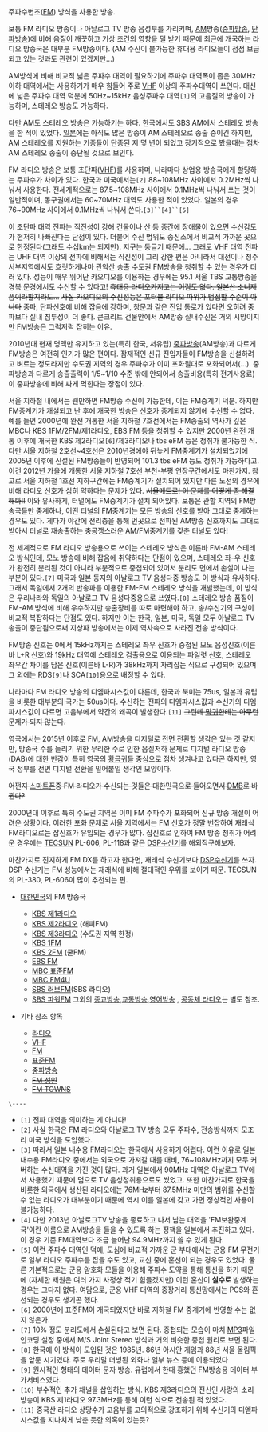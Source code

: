 주파수변조([FM](FM.md)) 방식을 사용한 방송.

보통 FM 라디오 방송이나 아날로그 TV 방송 음성부를 가리키며,
[AM](AM.md)방송([중파방송](%EC%A4%91%ED%8C%8C%EB%B0%A9%EC%86%A1.md),
[단파방송](%EB%8B%A8%ED%8C%8C%EB%B0%A9%EC%86%A1.md))에 비해 음질이 깨끗하고 기상 조건의 영향을 덜
받기 때문에 최근에 개국하는 라디오 방송국은 대부분 FM방송이다. (AM 수신이 불가능한 휴대용 라디오들이 점점 보급되고 있는 것과도 관련이
있겠지만...)

AM방식에 비해 비교적 넓은 주파수 대역이 필요하기에 주파수 대역폭이 좁은 30MHz 이하 대역에서는 사용하기가 매우 힘들어 주로
[VHF](VHF.md) 이상의 주파수대역이 쓰인다. 대신에 넓은 주파수 대역 덕분에 50Hz~15kHz 음성주파수 대역`[1]`의
고음질의 방송이 가능하며, 스테레오 방송도 가능하다.

다만 AM도 스테레오 방송은 가능하기는 하다. 한국에서도 SBS AM에서 스테레오 방송을 한 적이 있었다.
[일본](%EC%9D%BC%EB%B3%B8.md)에는 아직도 많은 방송이 AM 스테레오로 송출 중이긴 하지만, AM 스테레오를 지원하는
기종들이 단종된 지 몇 년이 되었고 장기적으로 봤을때는 점차 AM 스테레오 송출이 중단될 것으로 보인다.

FM 라디오 방송은 보통 초단파([VHF](VHF.md))를 사용하며, 나라마다 상업용 방송국에게 할당하는 주파수가 차이가 있다.
한국과 미국에서는`[2]` 88~108MHz 사이에서 0.2MHz씩 나눠서 사용한다. 전세계적으로는 87.5~108MHz 사이에서
0.1MHz씩 나눠서 쓰는 것이 일반적이며, 동구권에서는 60~70MHz 대역도 사용한 적이 있었다. 일본의 경우 76~90MHz 사이에서
0.1MHz씩 나눠서 쓴다.`[3]``[4]``[5]`

이 초단파 대역 전파는 직진성이 강해 건물이나 산 등 중간에 장애물이 있으면 수신감도가 현저히 나빠진다는 단점이 있다. 더불어 수신 범위도
송신소에서 비교적 가까운 곳으로 한정된다(그래도 수십km는 되지만). 지구는 둥글기 때문에... 그래도 VHF 대역 전파는 UHF 대역
이상의 전파에 비해서는 직진성이 그리 강한 편은 아니라서 대전이나 청주 서부지역에서도 흐릿하게나마 관악산 송출 수도권 FM방송을 청취할 수
있는 경우가 더러 있다. 성능이 매우 뛰어난 카오디오를 이용하는 경우에는 95.1 서울 TBS 교통방송을 경북 문경에서도 수신할 수 있다고!
<del>휴대용 라디오가지고는 어림도 없다. 일본산 소니제품이라할지라도...</del> <del>사실 카오디오의 수신성능은 포터블 라디오
따위가 범접할 수준이 아니다</del> 중파, 단파신호에 비해 잡음에 강하며, 창문과 같은 진입 통로가 있다면 오히려 중파보다 실내 침투성이
더 좋다. 콘크리트 건물안에서 AM방송 실내수신은 거의 시망이지만 FM방송은 그럭저럭 잡히는 이유.

2010년대 현재 명맥만 유지하고 있는(특히 한국, 서유럽)
[중파방송](%EC%A4%91%ED%8C%8C%EB%B0%A9%EC%86%A1.md)(AM방송)과 다르게 FM방송은 여전히 인기가 많은
편이다. 잠재적인 신규 진입자들이 FM방송을 신설하려고 벼르는 정도라지만 수도권 지역의 경우 주파수가 이미 포화될대로 포화되어서(...).
중파방송과 다르게 송출출력이 1/5~1/10 수준 밖에 안되어서 송출비용(특히 전기사용료)이 중파방송에 비해 싸게 먹힌다는 장점이 있다.

서울 지하철 내에서는 웬만하면 FM방송 수신이 가능한데, 이는 FM중계기 덕분. 하지만 FM중계기가 개설되고 난 후에 개국한 방송은 신호가
중계되지 않기에 수신할 수 없다. 예를 들면 2000년에 완전 개통한 서울 지하철 7호선에서는 FM송출의 역사가 깊은 MBC나 KBS
1FM/2FM/제1라디오, EBS FM 등을 청취할 수 있지만 2000년 완전 개통 이후에 개국한 KBS 제2라디오`[6]`/제3라디오나
tbs eFM 등은 청취가 불가능한 식. 다만 서울 지하철 2호선~4호선은 2010년경에야 뒤늦게 FM중계기가 설치되었기에 2005년 이후에
신설된 FM방송들이 반영되어 101.3 tbs eFM 등도 청취가 가능하다고. 이건 2012년 가을에 개통한 서울 지하철 7호선 부천-부평
연장구간에서도 마찬가지. 참고로 서울 지하철 1호선 지하구간에는 FM중계기가 설치되어 있지만 다른 노선의 경우에 비해 라디오 신호가 심히
약하다는 문제가 있다. <del>서울메트로! 이 문제를 어떻게 좀 해결해봐!!</del> 이와 유사하게, 터널에도 FM중계기가 설치
되어있다. 보통은 관할 지역의 FM방송국들만 중계하나, 어떤 터널의 FM중계기는 모든 방송의 신호를 받아 그대로 중계하는 경우도 있다.
게다가 야간에 전리층을 통해 먼곳으로 전파된 AM방송 신호까지도 그대로 받아서 터널로 재송출하는 충공깽스러운 AM/FM중계기를 갖춘 터널도
있다!

전 세계적으로 FM 라디오 방송용으로 쓰이는 스테레오 방식은 이른바 FM-AM 스테레오 방식인데, 모노 방송에 비해 잡음에 취약하다는 단점이
있으며, 스테레오 좌-우 신호가 완전히 분리된 것이 아니라 부분적으로 중첩되어 있어서 분리도 면에서 손실이 나는 부분이 있다.`[7]`
미국과 일본 등지의 아날로그 TV 음성다중 방송도 이 방식과 유사하다. 그래서 독일에서 2개의 반송파를 이용한 FM-FM 스테레오 방식을
개발했는데, 이 방식은 우리나라와 독일의 아날로그 TV 음성다중용으로 쓰였다.`[8]` 스테레오 방송 품질이 FM-AM 방식에 비해
우수하지만 송출장비를 따로 마련해야 하고, 송/수신기의 구성이 비교적 복잡하다는 단점도 있다. 하지만 이는 한국, 일본, 미국, 독일 모두
아날로그 TV 송출이 중단됨으로써 지상파 방송에서는 이제 역사속으로 사라진 전송 방식이다.

FM방송 신호는 0에서 15kHz까지는 스테레오 좌우 신호가 중첩된 모노 음성신호(이른바 L+R 신호)와 19kHz 대역에 스테레오
검출용으로 이용되는 파일럿 신호, 스테레오 좌우간 차이를 담은 신호(이른바 L-R)가 38kHz까지 자리잡는 식으로 구성되어 있으며 그
외에는 RDS`[9]`나 SCA`[10]`용으로 배정할 수 있다.

나라마다 FM 라디오 방송의 디엠파시스값이 다른데, 한국과 북미는 75us, 일본과 유럽을 비롯한 대부분의 국가는 50us이다. 수신하는
전파의 디엠파시스값과 수신기의 디엠파시스값이 다르면 고음부에서 약간의 왜곡이 발생한다.`[11]` <del>그런데
[막귀](%EB%A7%89%EA%B7%80.md)한테는 아무런 문제가 되지 않는다.</del>

영국에서는 2015년 이후로 FM, AM방송을 디지털로 전면 전환할 생각은 있는 것 같지만, 방송국 수를 늘리기 위한 무리한 수로 인한
음질저하 문제로 디지털 라디오 방송(DAB)에 대한 반감이 특히 영국의
[황금귀](%ED%99%A9%EA%B8%88%EA%B7%80.md)들 중심으로 점차 생겨나고 있다곤 하지만, 영국 정부를 전면 디지털
전환을 밀어붙일 생각인 모양이다.

<del>어쩐지 [스마트폰](%EC%8A%A4%EB%A7%88%ED%8A%B8%ED%8F%B0.md)중 FM 라디오가 수신되는 것들은
대한민국으로 들어오면서 [DMB](DMB.md)로 바뀐다?</del>

2000년대 이후로 특히 수도권 지역은 이미 FM 주파수가 포화되어 신규 방송 개설이 어려운 상황이다. 이러한 포화 문제로 서울 지역에서는
FM 신호가 정말 번잡하여 재래식 FM라디오로는 잡신호가 유입되는 경우가 많다. 잡신호로 인하여 FM 방송 청취가 어려운 경우에는
[TECSUN](TECSUN.md) PL-606, PL-118과 같은 [DSP수신기](DSP%20%EC%88%98%EC%8B%A0%EA%B8%B0.md)를 해외직구해보자.

마찬가지로 진지하게 FM DX를 하고자 한다면, 재래식 수신기보다 [DSP수신기](DSP%20%EC%88%98%EC%8B%A0%EA%B8%B0.md)를 쓰자. DSP 수신기는 FM 성능에서는 재래식에 비해
절대적인 우위를 보이기 때문. TECSUN의 PL-380, PL-606이 많이 추천되는 편.

  * [대한민국](%EB%8C%80%ED%95%9C%EB%AF%BC%EA%B5%AD.md)의 FM 방송국  

    * [KBS 제1라디오](KBS%20%EC%A0%9C1%EB%9D%BC%EB%94%94%EC%98%A4.md)
    * [KBS 제2라디오](KBS%20%EC%A0%9C2%EB%9D%BC%EB%94%94%EC%98%A4.md) (해피FM)
    * [KBS 제3라디오](KBS%20%EC%A0%9C3%EB%9D%BC%EB%94%94%EC%98%A4.md) (수도권 지역 한정)
    * [KBS 1FM](KBS%201FM.md)
    * [KBS 2FM](KBS%202FM.md) (쿨FM)
    * [EBS FM](EBS%20FM.md)
    * [MBC 표준FM](MBC%20%ED%91%9C%EC%A4%80FM.md)
    * [MBC FM4U](MBC%20FM4U.md)
    * [SBS 러브FM](SBS%20%EB%9F%AC%EB%B8%8CFM.md)(SBS 라디오)
    * [SBS 파워FM](SBS%20%ED%8C%8C%EC%9B%8CFM.md)
그외의 [종교방송](%EC%A2%85%EA%B5%90%EB%B0%A9%EC%86%A1.md),[교통방송](%EA%B5%90%ED%86%B5%EB%B0%A9%EC%86%A1.md),[영어방송](%EC%98%81%EC%96%B4%EB%B0%A9%EC%86%A1.md)
, [공동체 라디오](%EA%B3%B5%EB%8F%99%EC%B2%B4%20%EB%9D%BC%EB%94%94%EC%98%A4.md)는
별도 참조.

  * 기타 참조 항목  

    * [라디오](%EB%9D%BC%EB%94%94%EC%98%A4.md)
    * [VHF](VHF.md)
    * [FM](FM.md)
    * [표준FM](%ED%91%9C%EC%A4%80FM.md)
    * [중파방송](%EC%A4%91%ED%8C%8C%EB%B0%A9%EC%86%A1.md)
    * <del>[FM 성인](FM%20%EC%84%B1%EC%9D%B8.md)</del>
    * <del>[FM TOWNS](FM%20TOWNS.md)</del>

`\----`

  * `[1]` 전파 대역을 의미하는 게 아니다!
  * `[2]` 사실 한국은 FM 라디오와 아날로그 TV 방송 모두 주파수, 전송방식까지 모조리 미국 방식을 도입했다.
  * `[3]` 따라서 일본 내수용 FM라디오는 한국에서 사용하기 어렵다. 이런 이유로 일본 내수용 FM라디오 중에서는 외국으로 가져갈 때를 대비, 76~108MHz까지 모두 커버하는 수신대역을 가진 것이 많다. 과거 일본에서 90MHz 대역은 아날로그 TV에서 사용했기 때문에 덤으로 TV 음성청취용으로도 썼었고. 또한 마찬가지로 한국을 비롯한 외국에서 생산된 라디오에는 76MHz부터 87.5MHz 미만의 범위를 수신할 수 없는 라디오가 대부분이기 때문에 역시 이를 일본에 갖고 가면 정상적인 사용이 불가능하다.
  * `[4]` 다만 2013년 아날로그TV 방송을 종료하고 나서 남는 대역을 'FM보완중계국'이란 이름으로 AM방송을 들을 수 있도록 하는 정책을 일본에서 추진하고 있다. 이 경우 기존 FM대역보다 조금 늘어난 94.9MHz까지 쓸 수 있게 된다.
  * `[5]` 이런 주파수 대역인 덕에, 도심에 비교적 가까운 군 부대에서는 군용 FM 무전기로 일부 라디오 주파수를 잡을 수도 있고, 교신 중에 혼선이 되는 경우도 있었다. 물론 기본적으로는 군용 암호화 모듈을 이용해 주파수 도약을 통해 통신을 하기 때문에 (자세한 제원은 여러 가지 사정상 적기 힘들겠지만) 이런 혼신이 **실수로** 발생하는 경우는 그다지 없다. 여담으로, 군용 VHF 대역의 중장거리 통신망에서는 PCS와 혼선되는 경우도 생기곤 했다.
  * `[6]` 2000년에 표준FM이 개국되었지만 바로 지하철 FM 중계기에 반영할 수는 없지 않은가.
  * `[7]` 10% 정도 분리도에서 손실된다고 보면 된다. 중첩되는 모습이 마치 [MP3](MP3.md)파일 인코딩 설정 중에서 M/S Joint Stereo 방식과 거의 비슷한 중첩 원리로 보면 된다.
  * `[8]` 한국에 이 방식이 도입된 것은 1985년. 86년 아시안 게임과 88년 서울 올림픽을 앞둔 시기였다. 주로 우리말 더빙된 외화나 일부 뉴스 등에 이용되었다
  * `[9]` 원시적인 형태의 데이터 문자 방송. 유럽에서 한때 흥했던 FM방송용 데이터 부가서비스였다.
  * `[10]` 부수적인 추가 채널을 삽입하는 방식. KBS 제3라디오의 전신인 사랑의 소리 방송이 KBS 제1라디오 97.3MHz를 통해 이런 식으로 전송된 적 있었다.
  * `[11]` 중국산 라디오 상당수가 고음부를 고의적으로 강조하기 위해 수신기의 디엠파시스값을 지나치게 낮춘 듯한 의혹이 있는듯?


